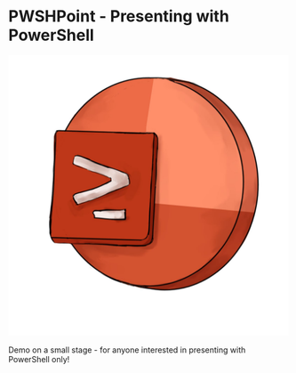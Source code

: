 # PWSHPoint - Presenting with PowerShell
![PowerPoint^H^H^H^H^HShell/ Hania Bielawska](Media/PWSHPoint.jpg)

Demo on a small stage - for anyone interested in presenting with PowerShell only!